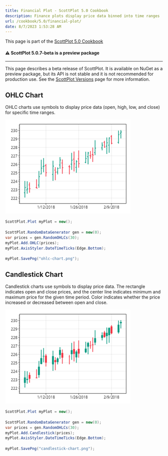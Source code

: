 ```yaml
---
title: Financial Plot - ScottPlot 5.0 Cookbook
description: Finance plots display price data binned into time ranges
url: /cookbook/5.0/financial-plot/
date: 8/7/2023 1:53:28 AM
---
```


This page is part of the [ScottPlot 5.0 Cookbook](../)


<div class='alert alert-warning' role='alert'><h4 class='alert-heading py-0 my-0'>⚠️ ScottPlot 5.0.7-beta is a preview package</h4><hr /><p class='mb-0'><span class='fw-semibold'>This page describes a beta release of ScottPlot.</span> It is available on NuGet as a preview package, but its API is not stable and it is not recommended for production use. See the <a href='https://scottplot.net/versions/'>ScottPlot Versions</a> page for more information. </p></div>



## OHLC Chart

OHLC charts use symbols to display price data (open, high, low, and close) for specific time ranges.

[![](ohlc-chart.png)](ohlc-chart.png)

```cs
ScottPlot.Plot myPlot = new();

ScottPlot.RandomDataGenerator gen = new(0);
var prices = gen.RandomOHLCs(30);
myPlot.Add.OHLC(prices);
myPlot.AxisStyler.DateTimeTicks(Edge.Bottom);

myPlot.SavePng("ohlc-chart.png");
```


## Candlestick Chart

Candlestick charts use symbols to display price data. The rectangle indicates open and close prices, and the center line indicates minimum and maximum price for the given time period. Color indicates whether the price increased or decreased between open and close.

[![](candlestick-chart.png)](candlestick-chart.png)

```cs
ScottPlot.Plot myPlot = new();

ScottPlot.RandomDataGenerator gen = new(0);
var prices = gen.RandomOHLCs(30);
myPlot.Add.Candlestick(prices);
myPlot.AxisStyler.DateTimeTicks(Edge.Bottom);

myPlot.SavePng("candlestick-chart.png");
```

